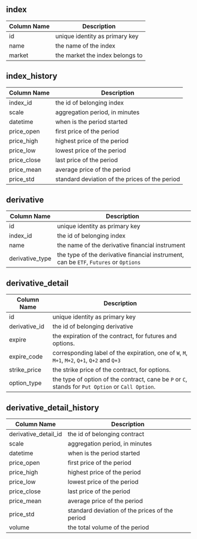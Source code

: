 ## index
| Column Name | Description |
| --- | --- |
| id | unique identity as primary key |
| name | the name of the index |
| market | the market the index belongs to |  

## index_history
| Column Name | Description |
| --- | --- |
| index_id | the id of belonging index |
| scale | aggregation period, in minutes |
| datetime | when is the period started |
| price_open | first price of the period |
| price_high | highest price of the period |
| price_low | lowest price of the period |
| price_close | last price of the period |
| price_mean | average price of the period |
| price_std | standard deviation of the prices of the period |

## derivative
| Column Name | Description |
| --- | --- |
| id | unique identity as primary key |
| index_id | the id of belonging index |
| name | the name of the derivative financial instrument |
| derivative_type | the type of the derivative financial instrument, can be `ETF`, `Futures` or `Options` |

## derivative_detail
| Column Name | Description |
| --- | --- |
| id | unique identity as primary key |
| derivative_id | the id of belonging derivative |
| expire | the expiration of the contract, for futures and options. |
| expire_code | corresponding label of the expiration, one of `W`, `M`, `M+1`, `M+2`, `Q+1`, `Q+2` and `Q+3` |
| strike_price | the strike price of the contract, for options. |
| option_type | the type of option of the contract, cane be `P` or `C`, stands for `Put Option` or `Call Option`. |

## derivative_detail_history
| Column Name | Description |
| --- | --- |
| derivative_detail_id | the id of belonging contract |
| scale | aggregation period, in minutes |
| datetime | when is the period started |
| price_open | first price of the period |
| price_high | highest price of the period |
| price_low | lowest price of the period |
| price_close | last price of the period |
| price_mean | average price of the period |
| price_std | standard deviation of the prices of the period |
| volume | the total volume of the period |